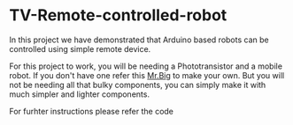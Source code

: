 # TV-Remote-controlled-robot

In this project we have demonstrated that Arduino based robots can be controlled using simple remote device.

For this project to work, you will be needing a Phototransistor and a mobile robot. If you don't have one refer this [Mr.Big](https://github.com/cruxbots/Mr-Big) to make your own. But you will not be needing all that bulky components, you can simply make it with much simpler and lighter components.

For furhter instructions please refer the code
